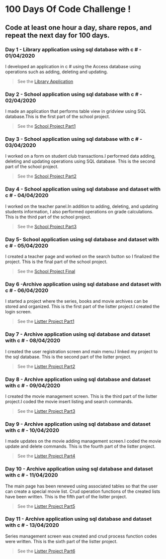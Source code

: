 # 100 Days Of Code Challenge !
## Code at least one hour a day, share repos, and repeat the next day for 100 days.
### Day 1 - Library application using sql database with c # - 01/04/2020
I developed an application in c # using the Access database using operations such as adding, deleting and updating.
> See the [Library Application](https://github.com/edacaam/100DaysOfCode-CSharp/tree/master/Day1)

### Day 2 - School application using sql database with c # - 02/04/2020
I made an application that performs table view in gridview using SQL database.This is the first part of the school project.
> See the [School Project Part1](https://github.com/edacaam/100DaysOfCode-CSharp/tree/master/Day2)

### Day 3 - School application using sql database with c # - 03/04/2020
I worked on a form on student club transactions.I performed data adding, deleting and updating operations using SQL database.
This is the second part of the school project.
> See the [School Project Part2](https://github.com/edacaam/100DaysOfCode-CSharp/tree/master/Day3)

### Day 4 - School application using sql database and dataset with c # - 04/04/2020
I worked on the teacher panel.In addition to adding, deleting, and updating students information, I also performed operations on grade calculations.
This is the third  part of the school project.
> See the [School Project Part3](https://github.com/edacaam/100DaysOfCode-CSharp/tree/master/Day4)

### Day 5- School application using sql database and dataset with c # - 05/04/2020
I created a teacher page and worked on the search button so I finalized the project.
This is the final part of the school project.
> See the [School Project Final](https://github.com/edacaam/100DaysOfCode-CSharp/tree/master/Day5)

### Day 6 -Archive application using sql database and dataset with c # - 06/04/2020
I started a project where the series, books and movie archives can be stored and organized.
This is the first  part of the listter project.I created the login screen.
> See the [Listter Project Part1](https://github.com/edacaam/100DaysOfCode-CSharp/tree/master/Day6)

### Day 7 - Archive application using sql database and dataset with c # - 08/04/2020
I created the user registration screen and main menu.I linked my project to the sql database.
This is the second  part of the listter project.
> See the [Listter Project Part2](https://github.com/edacaam/100DaysOfCode-CSharp/tree/master/Day7)

### Day 8 - Archive application using sql database and dataset with c # - 09/04/2020
I created the movie management screen.
This is the third  part of the listter project.I coded the movie insert listing and search commands.
> See the [Listter Project Part3](https://github.com/edacaam/100DaysOfCode-CSharp/tree/master/Day8)
 
### Day 9 - Archive application using sql database and dataset with c # - 10/04/2020
I made updates on the movie adding management screen.I coded the movie update and delete commands.
This is the fourth  part of the listter project.
> See the [Listter Project Part4](https://github.com/edacaam/100DaysOfCode-CSharp/tree/master/Day9)

### Day 10 - Archive application using sql database and dataset with c # - 11/04/2020
The main page has been renewed using associated tables so that the user can create a special movie list. Crud operation functions of the created lists have been written.
This is the fifth  part of the listter project.
> See the [Listter Project Part5](https://github.com/edacaam/100DaysOfCode-CSharp/tree/master/Day10)

### Day 11 - Archive application using sql database and dataset with c # - 13/04/2020
Series management screen was created and crud process function codes were written.
This is the sixth  part of the listter project.
> See the [Listter Project Part6](https://github.com/edacaam/100DaysOfCode-CSharp/tree/master/Day11)
 
  
